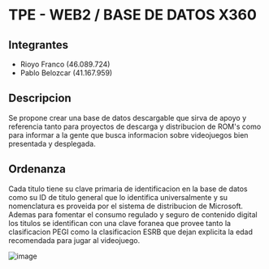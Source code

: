 # TPE - WEB2 / BASE DE DATOS X360

## Integrantes
- Rioyo Franco (46.089.724)
- Pablo Belozcar (41.167.959)

## Descripcion
Se propone crear una base de datos descargable que sirva de apoyo y referencia tanto para proyectos de descarga y distribucion de ROM's como para informar a la gente que busca informacion sobre videojuegos bien presentada y desplegada.

## Ordenanza
Cada titulo tiene su clave primaria de identificacion en la base de datos como su ID de titulo general que lo identifica universalmente y su nomenclatura es proveida por el sistema de distribucion de Microsoft. Ademas para fomentar el consumo regulado y seguro de contenido digital los titulos se identifican con una clave foranea que provee tanto la clasificacion PEGI como la clasificacion ESRB que dejan explicita la edad recomendada para jugar al videojuego.


![image](https://github.com/user-attachments/assets/ee8a8aaa-e64f-45c1-a529-55ca464f48eb)
